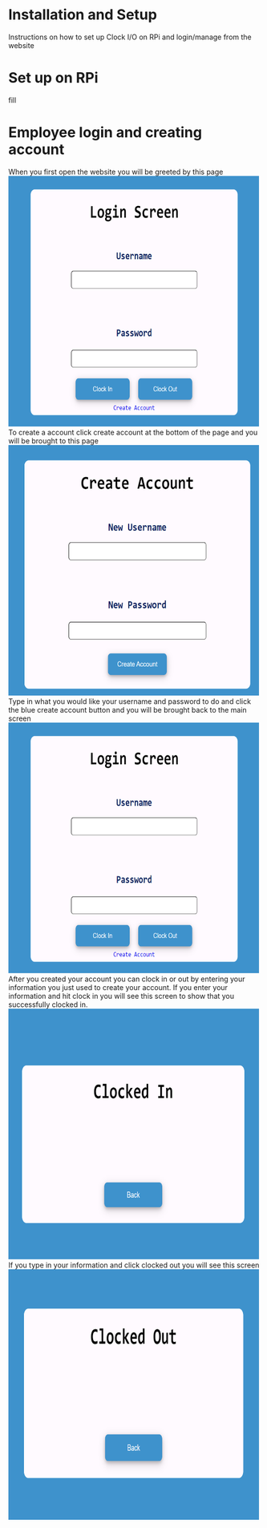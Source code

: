 # Installation and Setup
Instructions on how to set up Clock I/O on RPi and login/manage from the website
# Set up on RPi
fill

# Employee login and creating account
When you first open the website you will be greeted by this page
<img src="https://github.com/Chummy2/web-api/blob/main/img/login.png" height="500px" width="500px">
To create a account click create account at the bottom of the page and you will be brought to this page
<img src="https://github.com/Chummy2/web-api/blob/main/img/create.png" height="500px" width="500px">
Type in what you would like your username and password to do and click the blue create account button and you will be brought back to the main screen
<img src="https://github.com/Chummy2/web-api/blob/main/img/login.png" height="500px" width="500px">
After you created your account you can clock in or out by entering your information you just used to create your account. If you enter your information and hit clock in you will see this screen to show that you successfully clocked in.
<img src="https://github.com/Chummy2/web-api/blob/main/img/clockin.png" height="500px" width="500px">
If you type in your information and click clocked out you will see this screen
<img src="https://github.com/Chummy2/web-api/blob/main/img/clockout.png" height="500px" width="500px">